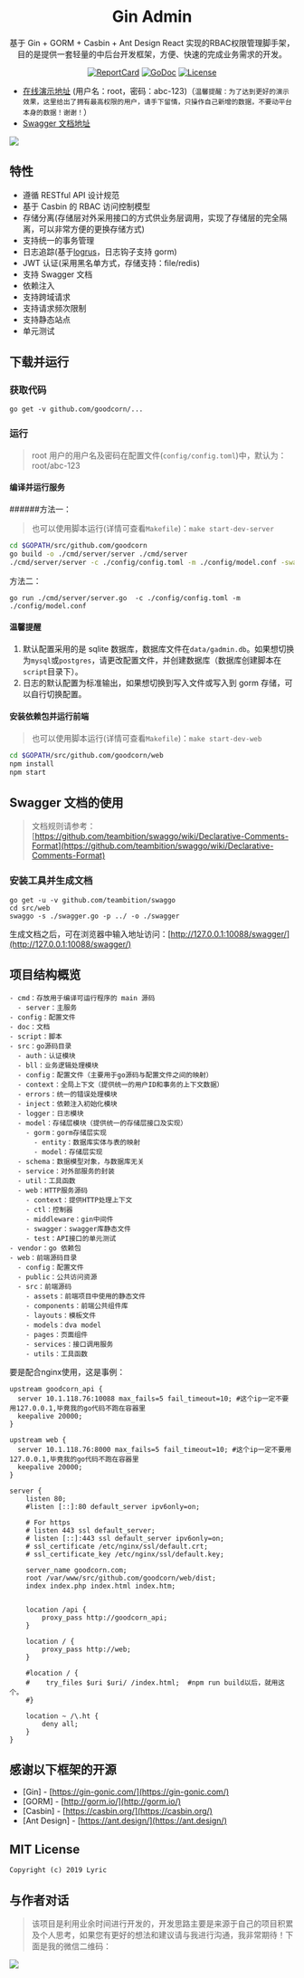 <h1 align="center">Gin Admin</h1>

<div align="center">
 基于 Gin + GORM + Casbin + Ant Design React 实现的RBAC权限管理脚手架，目的是提供一套轻量的中后台开发框架，方便、快速的完成业务需求的开发。
<br/>

[![ReportCard][reportcard-image]][reportcard-url] [![GoDoc][godoc-image]][godoc-url] [![License][license-image]][license-url]

</div>

- [在线演示地址](https://demo.tiannianshou.com) (用户名：root，密码：abc-123)（`温馨提醒：为了达到更好的演示效果，这里给出了拥有最高权限的用户，请手下留情，只操作自己新增的数据，不要动平台本身的数据！谢谢！`）
- [Swagger 文档地址](https://demo.tiannianshou.com/swagger/)

![](./screenshot_swagger.png)

## 特性

- 遵循 RESTful API 设计规范
- 基于 Casbin 的 RBAC 访问控制模型
- 存储分离(存储层对外采用接口的方式供业务层调用，实现了存储层的完全隔离，可以非常方便的更换存储方式)
- 支持统一的事务管理
- 日志追踪(基于[logrus](https://github.com/sirupsen/logrus)，日志钩子支持 gorm)
- JWT 认证(采用黑名单方式，存储支持：file/redis)
- 支持 Swagger 文档
- 依赖注入
- 支持跨域请求
- 支持请求频次限制
- 支持静态站点
- 单元测试

## 下载并运行

### 获取代码

```
go get -v github.com/goodcorn/...
```

### 运行

> root 用户的用户名及密码在配置文件(`config/config.toml`)中，默认为：root/abc-123

#### 编译并运行服务
######方法一：
> 也可以使用脚本运行(详情可查看`Makefile`)：`make start-dev-server`

```bash
cd $GOPATH/src/github.com/goodcorn
go build -o ./cmd/server/server ./cmd/server
./cmd/server/server -c ./config/config.toml -m ./config/model.conf -swagger ./src/web/swagger
```
方法二：
```
go run ./cmd/server/server.go  -c ./config/config.toml -m ./config/model.conf
```

#### 温馨提醒

1. 默认配置采用的是 sqlite 数据库，数据库文件在`data/gadmin.db`。如果想切换为`mysql`或`postgres`，请更改配置文件，并创建数据库（数据库创建脚本在`script`目录下）。
2. 日志的默认配置为标准输出，如果想切换到写入文件或写入到 gorm 存储，可以自行切换配置。

#### 安装依赖包并运行前端

> 也可以使用脚本运行(详情可查看`Makefile`)：`make start-dev-web`

```bash
cd $GOPATH/src/github.com/goodcorn/web
npm install
npm start
```

## Swagger 文档的使用

> 文档规则请参考：[https://github.com/teambition/swaggo/wiki/Declarative-Comments-Format](https://github.com/teambition/swaggo/wiki/Declarative-Comments-Format)

### 安装工具并生成文档

```
go get -u -v github.com/teambition/swaggo
cd src/web
swaggo -s ./swagger.go -p ../ -o ./swagger
```

生成文档之后，可在浏览器中输入地址访问：[http://127.0.0.1:10088/swagger/](http://127.0.0.1:10088/swagger/)

## 项目结构概览

```
- cmd：存放用于编译可运行程序的 main 源码
  - server：主服务
- config：配置文件
- doc：文档
- script：脚本
- src：go源码目录
  - auth：认证模块
  - bll：业务逻辑处理模块
  - config：配置文件（主要用于go源码与配置文件之间的映射）
  - context：全局上下文（提供统一的用户ID和事务的上下文数据）
  - errors：统一的错误处理模块
  - inject：依赖注入初始化模块
  - logger：日志模块
  - model：存储层模块（提供统一的存储层接口及实现）
    - gorm：gorm存储层实现
      - entity：数据库实体与表的映射
      - model：存储层实现
  - schema：数据模型对象，与数据库无关
  - service：对外部服务的封装
  - util：工具函数
  - web：HTTP服务源码
    - context：提供HTTP处理上下文
    - ctl：控制器
    - middleware：gin中间件
    - swagger：swagger库静态文件
    - test：API接口的单元测试
- vendor：go 依赖包
- web：前端源码目录
  - config：配置文件
  - public：公共访问资源
  - src：前端源码
    - assets：前端项目中使用的静态文件
    - components：前端公共组件库
    - layouts：模板文件
    - models：dva model
    - pages：页面组件
    - services：接口调用服务
    - utils：工具函数
```

要是配合nginx使用，这是事例：
```
upstream goodcorn_api {
  server 10.1.118.76:10088 max_fails=5 fail_timeout=10; #这个ip一定不要用127.0.0.1,毕竟我的go代码不跑在容器里
  keepalive 20000;
}

upstream web {
  server 10.1.118.76:8000 max_fails=5 fail_timeout=10; #这个ip一定不要用127.0.0.1,毕竟我的go代码不跑在容器里
  keepalive 20000;
}

server {
    listen 80;
    #listen [::]:80 default_server ipv6only=on;

    # For https
    # listen 443 ssl default_server;
    # listen [::]:443 ssl default_server ipv6only=on;
    # ssl_certificate /etc/nginx/ssl/default.crt;
    # ssl_certificate_key /etc/nginx/ssl/default.key;

    server_name goodcorn.com;
    root /var/www/src/github.com/goodcorn/web/dist;
    index index.php index.html index.htm;


    location /api {
        proxy_pass http://goodcorn_api;
    }

    location / {
        proxy_pass http://web;
    }

    #location / {
    #    try_files $uri $uri/ /index.html;  #npm run build以后，就用这个。
    #}

    location ~ /\.ht {
        deny all;
    }
}
```

## 感谢以下框架的开源

- [Gin] - [https://gin-gonic.com/](https://gin-gonic.com/)
- [GORM] - [http://gorm.io/](http://gorm.io/)
- [Casbin] - [https://casbin.org/](https://casbin.org/)
- [Ant Design] - [https://ant.design/](https://ant.design/)

## MIT License

    Copyright (c) 2019 Lyric

## 与作者对话

> 该项目是利用业余时间进行开发的，开发思路主要是来源于自己的项目积累及个人思考，如果您有更好的想法和建议请与我进行沟通，我非常期待！下面是我的微信二维码：

![](./screenshot_wechat.jpeg)

[reportcard-url]: https://goreportcard.com/report/github.com/goodcorn
[reportcard-image]: https://goreportcard.com/badge/github.com/goodcorn
[godoc-url]: https://godoc.org/github.com/goodcorn
[godoc-image]: https://godoc.org/github.com/goodcorn?status.svg
[license-url]: http://opensource.org/licenses/MIT
[license-image]: https://img.shields.io/npm/l/express.svg
